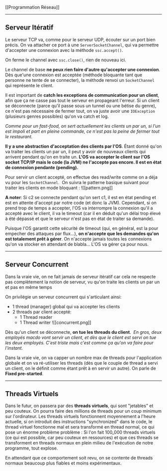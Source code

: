 [[Programmation Réseau]]

****
## Serveur Itératif

Le serveur TCP va, comme pour le serveur UDP, écouter sur un port bien précis. On va attacher ce port à une `ServerSocketChannel`, qui va permettre d'accepter une connexion avec la méthode `ssc.accept()`. 

On ferme le channel avec `ssc.close()`, rien de nouveau ici.


Le channel de base **ne peux rien faire d'autre qu'accepter une connexion**. Dès que'une connexion est acceptée (méthode bloquante tant que personne ne tente de se connecter), la méthode renvoi un `SocketChannel` qui représente le client.

Il est important de **catch les exceptions de communication pour un client**, afin que ça ne casse pas tout le serveur en propageant l'erreur. 
Si un client se déconnecte (parce qu'il passe sous un tunnel ou une bétise du genre), ce n'est pas nécessaire de fermer tout, on va juste avoir une `IOException` (plusieurs genres possibles) qu'on va catch et log. 

*Comme pour un fast-food, on sert actuellement les clients un par un, si l'un est impoli et part en pleine commande, ce n'est pas la peine de fermer tout le restaurant.*


**Il y a une abstraction d'acceptation des clients par l'OS**. Étant donné qu'on va traiter les clients un par un, il peut y avoir de nouveaux clients qui arrivent pendant qu'on en traite un. **L'OS va accepter le client sur l'OS socket TCP/IP mais le code (la JVM) ne l'accepte pas encore. Il est en état de connexion pendante (pending).**


Pour servir un client accepté, on effectue des read/write comme on a déja vu pour les `SocketChannel`. 
On suivra le patterne basique suivant pour traiter les clients en mode bloquant :
![[pattern.png]]

**A noter**: Si c2 se connecte pendant qu'on sert c1, il est en état pending et est en attente d'accept par notre code (et donc la JVM). Cependant, si on prend trop de temps a accepter, l'OS va interrompre la connexion qu'il a accepté avec le client, il va le timeout (car il en déduit qu'un délai trop élevé à été dépassé et que le serveur n'est pas en état de traiter sa demande).

Puisque l'OS garantit cette sécurité de timeout (qui, en général, est la pour empecher des attaques par flux…), **on n'accepte que les demandes qu'on est totalement prêt à gérer**. On n'accepte jamais toutes les connexions qu'on va stocker en attendant de blabla… L'OS va gérer ça pour nous.

****
## Serveur Concurrent

Dans la vraie vie, on ne fait jamais de serveur itératif car cela ne respecte pas complètement la notion de serveur, vu qu'on traite les clients un par un et pas en même temps

On privilégie un serveur concurrent qui s'articulant ainsi: 
- 1 thread (manager) global qui va accepter les clients 
- 2 threads par client accepté: 
    - 1 Thread reader 
    - 1 Thread writer
![[concurrent.png]]

Dès qu'un client se déconnecte, **on tue les threads du client**. 
*En gros, deux employés macdo vont servir un client, et dès que le client est servi on tue les deux employés. C'est triste mais c'est comme ça qu'on va faire pour l'instant.*

Dans la vraie vie, on va capper un nombre max de threads pour l'application globale et on va ré-utiliser les threads (dès que le couple de thread a servi un client, on le définit comme étant prêt à en servir un autre). On parle de **Fixed pre-started**.

****
## Threads Virtuels

Dans le futur, on passera par des **threads virtuels**, qui sont "jetables" et peu couteux. On pourra faire des millions de threads pour un coup minimum sur l'ordinateur. 
Les threads virtuels fonctionnent moyennement a l'heure actuelle, si on introduit des instructions "synchronized" dans le code, le thread virtuel fonctionne mal et sera transformé en thread normal, ce qui pose un énorme problème problème :
	Si l'on fait 100_000 threads virtuels (ce qui est possible, car peu couteux en ressources) et que ces threads se transforment en threads normaux en plein milieu de l'exécution de notre programme, tout explose. 

En attendant que ce comportement soit revu, on se contente de threads normaux beaucoup plus fiables et moins expérimentaux.

